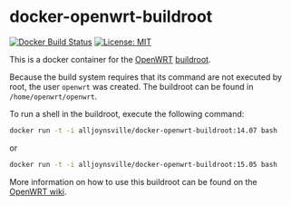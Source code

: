 docker-openwrt-buildroot
========================
[![Docker Build Status](http://hubstatus.container42.com/noonien/openwrt-buildroot)](https://registry.hub.docker.com/u/alljoynsville/openwrt-buildroot)
[![License: MIT](http://img.shields.io/badge/license-MIT-blue.svg?style=flat-square)](https://github.com/alljoynsville/docker-openwrt-buildroot/blob/master/LICENSE)


This is a docker container for the [OpenWRT](https://openwrt.org/)
[buildroot](http://wiki.openwrt.org/doc/howto/buildroot.exigence).

Because the build system requires that its command are not executed by root,
the user `openwrt` was created. The buildroot can be found in
`/home/openwrt/openwrt`.

To run a shell in the buildroot, execute the following command:
```sh
docker run -t -i alljoynsville/docker-openwrt-buildroot:14.07 bash
```
or
```sh
docker run -t -i alljoynsville/docker-openwrt-buildroot:15.05 bash
```

More information on how to use this buildroot can be found on the
[OpenWRT wiki](http://wiki.openwrt.org/doc/howto/build).
